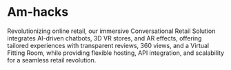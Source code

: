 # Am-hacks
Revolutionizing online retail, our immersive Conversational Retail Solution integrates AI-driven chatbots, 3D VR stores, and AR effects, offering tailored experiences with transparent reviews, 360 views, and a Virtual Fitting Room, while providing flexible hosting, API integration, and scalability for a seamless retail revolution.
